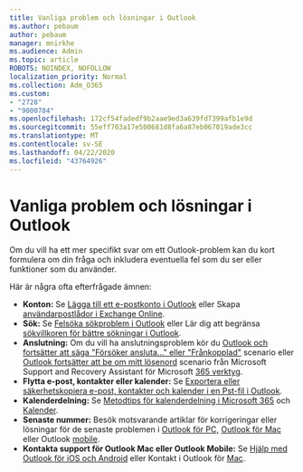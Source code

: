 ```yaml
---
title: Vanliga problem och lösningar i Outlook
ms.author: pebaum
author: pebaum
manager: mnirkhe
ms.audience: Admin
ms.topic: article
ROBOTS: NOINDEX, NOFOLLOW
localization_priority: Normal
ms.collection: Adm_O365
ms.custom:
- "2728"
- "9000784"
ms.openlocfilehash: 172cf54fadedf9b2aae9ed3a639fd7399afb1e9d
ms.sourcegitcommit: 55eff703a17e500681d8fa6a87eb067019ade3cc
ms.translationtype: MT
ms.contentlocale: sv-SE
ms.lasthandoff: 04/22/2020
ms.locfileid: "43764926"
---
```

# <a name="outlook-common-issues-and-resolutions"></a>Vanliga problem och lösningar i Outlook

Om du vill ha ett mer specifikt svar om ett Outlook-problem kan du kort formulera om din fråga och inkludera eventuella fel som du ser eller funktioner som du använder.

Här är några ofta efterfrågade ämnen:

- **Konton:** Se [Lägga till ett e-postkonto i Outlook](https://support.office.com/article/6e27792a-9267-4aa4-8bb6-c84ef146101b) eller Skapa [användarpostlådor i Exchange Online](https://docs.microsoft.com/Exchange/recipients-in-exchange-online/create-user-mailboxes).
- **Sök:** Se [Felsöka sökproblem i Outlook](https://support.office.com/article/2556b11f-f4d8-46be-b0a7-de33a3f4f066) eller Lär dig att begränsa [sökvillkoren för bättre sökningar i Outlook](https://support.office.com/article/D824D1E9-A255-4C8A-8553-276FB895A8DA).
- **Anslutning:** Om du vill ha anslutningsproblem kör du [Outlook och fortsätter att säga "Försöker ansluta..." eller "Frånkopplad"](https://aka.ms/SaRA-OutlookDisconnect) scenario eller [Outlook fortsätter att be om mitt lösenord](https://aka.ms/SaRA-OutlookPwdPrompt) scenario från Microsoft Support and Recovery Assistant för Microsoft [365 verktyg](https://diagnostics.outlook.com/#/).
- **Flytta e-post, kontakter eller kalender:** Se [Exportera eller säkerhetskopiera e-post, kontakter och kalender i en Pst-fil i Outlook](https://support.office.com/article/14252b52-3075-4e9b-be4e-ff9ef1068f91).
- **Kalenderdelning:** Se [Metodtips för kalenderdelning i Microsoft 365](https://support.office.com/article/b576ecc3-0945-4d75-85f1-5efafb8a37b4) och [Kalender](https://support.office.com/article/D93F72D3-2361-4E0D-8D6A-5C4939C17F39).
- **Senaste nummer:** Besök motsvarande artiklar för korrigeringar eller lösningar för de senaste problemen i [Outlook för PC,](https://support.office.com/article/ecf61305-f84f-4e13-bb73-95a214ac1230) [Outlook för Mac](https://support.office.com/article/54afa5e3-db38-422a-9d94-3b55330ded8e) eller Outlook [mobile](https://support.office.com/article/a264ef01-9c88-48fb-9285-7017e4f31f02).
- **Kontakta support för Outlook Mac eller Outlook Mobile:** Se [Hjälp med Outlook för iOS och Android](https://support.office.com/article/218a22d1-9fa5-4889-b689-de1c63493243) eller Kontakt i Outlook för [Mac](https://support.office.com/article/d0410177-8e65-4487-93f7-206a3a3d71a8).